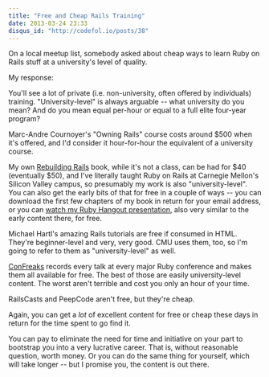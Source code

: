 ```yaml
---
title: "Free and Cheap Rails Training"
date: 2013-03-24 23:33
disqus_id: "http://codefol.io/posts/38"
---
```

On a local meetup list, somebody asked about cheap ways to learn Ruby on Rails stuff at a university's level of quality.

My response:

You'll see a lot of private (i.e. non-university, often offered by individuals) training. "University-level" is always arguable -- what university do you mean? And do you mean equal per-hour or equal to a full elite four-year program?

Marc-Andre Cournoyer's "Owning Rails" course costs around $500 when it's offered, and I'd consider it hour-for-hour the equivalent of a university course.

My own <a href="http://rebuilding-rails.com">Rebuilding Rails</a> book, while it's not a class, can be had for $40 (eventually $50), and I've literally taught Ruby on Rails at Carnegie Mellon's Silicon Valley campus, so presumably my work is also "university-level". You can also get the early bits of that for free in a couple of ways -- you can download the first few chapters of my book in return for your email address, or you can <a href="http://www.youtube.com/watch?v=evDJMLb1d28&feature=youtu.be">watch my Ruby Hangout presentation</a>, also very similar to the early content there, for free.

Michael Hartl's amazing Rails tutorials are free if consumed in HTML. They're beginner-level and very, very good. CMU uses them, too, so I'm going to refer to them as "university-level" as well.

<a href="http://confreaks.com">ConFreaks</a> records every talk at every major Ruby conference and makes them all available for free. The best of those are easily university-level content. The worst aren't terrible and cost you only an hour of your time.

RailsCasts and PeepCode aren't free, but they're cheap.

Again, you can get a *lot* of excellent content for free or cheap these days in return for the time spent to go find it.

You can pay to eliminate the need for time and initiative on your part to bootstrap you into a very lucrative career. That is, without reasonable question, worth money. Or you can do the same thing for yourself, which will take longer -- but I promise you, the content is out there.

